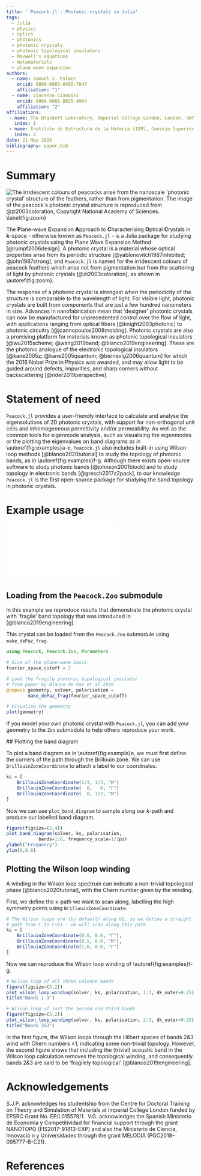 ```yaml
---
title: '`Peacock.jl`: Photonic crystals in Julia'
tags:
  - Julia
  - physics
  - optics
  - photonics
  - photonic crystals
  - photonic topological insulators
  - Maxwell's equations
  - metamaterials
  - plane wave expansion
authors:
  - name: Samuel J. Palmer
    orcid: 0000-0003-0485-7047
    affiliation: "1"
  - name: Vincenzo Giannini
    orcid: 0000-0001-8025-4964
    affiliation: "2"
affiliations:
 - name: The Blackett Laboratory, Imperial College London, London, SW7 2AZ, UK
   index: 1
 - name: Instituto de Estructura de la Materia (IEM), Consejo Superior de Investigaciones Científicas (CSIC), Serrano 121, 28006, Madrid, Spain
   index: 2
date: 21 May 2020
bibliography: paper.bib
---
```


# Summary

![The irridescent colours of peacocks arise from the nanoscale 'photonic
crystal' structure of the feathers, rather than from pigmentation. The image of
the peacock's photonic crystal structure is reproduced from @zi2003coloration,
Copyright National Academy of Sciences. \label{fig:zoom}](../docs/src/assets/peacock_feathers_zoom.png)

The **P**lane-wave **E**xpansion **A**pproach to **C**haracterising **O**ptical
**C**rystals in **k**-space - otherwise known as
`Peacock.jl` - is a Julia package for studying
photonic crystals using the Plane Wave Expansion Method [@rumpf2006design].
A photonic crystal is a material whose optical properties arise from its
periodic structure [@yablonovitch1987inhibited; @john1987strong], and
`Peacock.jl` is named for the irridescent colours of peacock feathers which
arise not from pigmentation but from the scattering of light by photonic crystals
[@zi2003coloration], as shown in \autoref{fig:zoom}.

The response of a photonic crystal is strongest
when the periodicity of the structure is comparable to the wavelength of light.
For visible light, photonic crystals are built from components that are just a
few hundred nanometers in size. Advances in nanofabrication mean that 'designer'
photonic crystals can now be manufactured for unprecedented control over the
flow of light, with applications ranging from optical fibers
[@knight2003photonic] to photonic circuitry [@joannopoulos2008molding].
Photonic crystals are also a promising platform for materials known as
photonic topological insulators [@wu2015scheme; @wang2019band;
@blanco2019engineering]. These are the photonic analogue of the electronic topological
insulators [@kane2005z; @kane2005quantum; @bernevig2006quantum]
for which the 2016 Nobel Prize in Physics was awarded, and may allow
light to be guided around defects, impurities, and sharp corners without
backscattering [@rider2019perspective].

# Statement of need

`Peacock.jl` provides a user-friendly interface to calculate and analyse
the eigensolutions of 2D photonic crystals,
with support for non-orthogonal unit cells and inhomogeneous permittivity and/or
permeability. As well as the common tools for eigenmode analysis,
such as visualising the eigenmodes or the plotting the eigenvalues on band diagrams as
in \autoref{fig:examples}a-e, `Peacock.jl` also includes built-in using Wilson loop
methods [@blanco2020tutorial] to study the topology of photonic bands,
as in \autoref{fig:examples}f-g.
Although there exists open-source software to study photonic bands [@johnson2001block]
and to study topology in electronic bands [@gresch2017z2pack], to our knowledge
`Peacock.jl` is the first open-source package for studying the
band topology in photonic crystals.


# Example usage

![Example reproduction of a fragilely topological photonic crystal
[@blanco2019engineering]. (a) Unit cell of the photonic crystal.
(b-d) Out-of-plane component of the electric field of the first three
transverse-magnetic polarised modes at $\Gamma$. (e) Band diagram of the
transverse-magnetic polarised modes. (f) The Wilson loop spectrum of bands 2-3
wind, indicating non-trivial band topology. (g) The Wilson loop spectrum of the
full valence band space does not wind, indicating that bands 2-3 are 'fragilely'
topological. \label{fig:examples}](figures/examples.pdf)

## Loading from the `Peacock.Zoo` submodule

In this example we reproduce results that demonstrate the photonic crystal with
'fragile' band topology that was introduced in [@blanco2019engineering].

This crystal can be loaded from the `Peacock.Zoo` submodule using `make_dePaz_frag`.
```julia
using Peacock, Peacock.Zoo, Parameters

# Size of the plane-wave basis
fourier_space_cutoff = 7

# Load the fragile photonic topological insulator
# from paper by Blanco de Paz et al 2019
@unpack geometry, solver, polarisation = 
        make_dePaz_frag(fourier_space_cutoff)

# Visualise the geometry
plot(geometry)
```

If you model your own photonic crystal with `Peacock.jl`, you can add your geometry
to the `Zoo` submodule to help others reproduce your work.


## Plotting the band diagram

To plot a band diagram as in \autoref{fig:example}e, we must first define the
corners of the path through the Brillouin zone.
We can use `BrillouinZoneCoordinate` to attach a label to our coordinates.
```julia
ks = [
    BrillouinZoneCoordinate(1/3, 1/3, "K")
    BrillouinZoneCoordinate(  0,   0, "Γ")
    BrillouinZoneCoordinate(  0, 1/2, "M")
]
```

Now we can use `plot_band_diagram` to sample along our $k$-path and
produce our labelled band diagram.
```julia
figure(figsize=(3,4))
plot_band_diagram(solver, ks, polarisation,
            bands=1:6, frequency_scale=1/2pi)
ylabel("Frequency")
ylim(0,0.6)
```


## Plotting the Wilson loop winding

A winding in the Wilson loop spectrum can indicate a non-trivial topological
phase [@blanco2020tutorial], with the Chern number given by the winding. 

First, we define the ``k``-path we want to scan along, labelling the high
symmetry points using `BrillouinZoneCoordinate`.
```julia
# The Wilson loops are (by default) along b2, so we define a straight
# path from Γ to Γ+b1 - we will scan along this path
ks = [
    BrillouinZoneCoordinate(0.0, 0.0, "Γ"),
    BrillouinZoneCoordinate(0.5, 0.0, "M"),
    BrillouinZoneCoordinate(1.0, 0.0, "Γ")
]
```

Now we can reproduce the Wilson loop winding of \autoref{fig:examples}f-g.
```julia
# Wilson loop of all three valence bands
figure(figsize=(3,2))
plot_wilson_loop_winding(solver, ks, polarisation, 1:3, dk_outer=0.25)
title("Bands 1-3")

# Wilson loop of just the second and third bands
figure(figsize=(3,2))
plot_wilson_loop_winding(solver, ks, polarisation, 2:3, dk_outer=0.25)
title("Bands 2&3")
```

In the first figure, the Wilson loops through the Hilbert spaces of bands 2&3
wind with Chern numbers ±1, indicating some non-trivial topology.
However, the second figure shows that including the (trivial) acoustic band in
the Wilson loop calculation removes the topological winding, and consequently
bands 2&3 are said to be 'fragilely topological' [@blanco2019engineering].


# Acknowledgements

S.J.P. acknowledges his studentship from the Centre for Doctoral Training on
Theory and Simulation of Materials at Imperial College London funded
by EPSRC Grant No. EP/L015579/1.
​
V.G. acknowledges the Spanish Ministerio de Economia y Competitividad for
financial support through the grant NANOTOPO (FIS2017-91413-EXP) and also the
Ministerio de Ciencia, Innovació n y Universidades through the grant MELODIA
(PGC2018-095777-B-C21).

# References